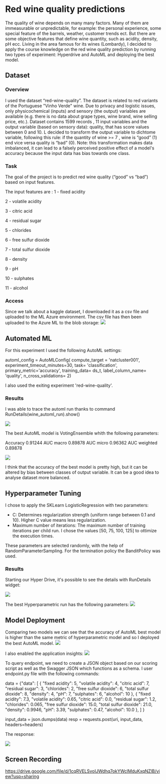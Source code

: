 
# Red wine quality predictions

The quality of wine depends on many many factors. Many of them are immeasurable or unpredictable, for example: the personal experience, some special feature of the barrels, weather, customer trends ect. But there are some objective features that define wine quantity, such as acidity, density, pH ecc.
Living in the area famous for its wines (Lombardy), I decided  to apply the course knowledge on the red wine quality prediction by running two types of experiment: Hyperdrive and AutoML and deploying the best model.  

## Dataset

### Overview
I used the dataset “red-wine-quality”.
The  dataset is related to red variants of the Portuguese "Vinho Verde" wine.  Due to privacy and logistic issues, only physicochemical (inputs) and sensory (the output) variables are available (e.g. there is no data about grape types, wine brand, wine selling price, etc.).
Dataset contains 1599 records , 11 input variables and the output variable (based on sensory data): quality, that has score values between 0 and 10.
L decided to transform the output variable to dichtome variable, following this rule: if the quantity of wine >= 7 , wine is “good” (1) end vice versa quality is “bad” (0).
Note: this transformation makes data imbalanced, it can lead to a falsely perceived positive effect of a model's accuracy because the input data has bias towards one class.

### Task
The goal of the project is to predict red wine quality (“good” vs “bad”) based on input features.

The input features are :
1 - fixed acidity

2 - volatile acidity

3 - citric acid

4 - residual sugar

5 - chlorides

6 - free sulfur dioxide

7 - total sulfur dioxide

8 - density

9 - pH

10 - sulphates

11 - alcohol

### Access
Since we talk about a kaggle dataset, I downloaded it as a csv file and uploaded to the ML Azure environment. The csv file has then been uploaded to the Azure ML to the blob storage:
![](images/dataset.PNG)

## Automated ML

For this experiment I used the following AutoML settings:

automl_config = AutoMLConfig(
    compute_target = 'natcluster001',
    experiment_timeout_minutes=30,
    task= 'classification',
    primary_metric='accuracy',
    training_data= ds_t,
    label_column_name= 'quality',
    n_cross_validations= 2)

I also used the exiting experiment 'red-wine-quality'.

### Results


I was able to trace the automl run thanks to command RunDetails(wine_automl_run).show()

![](images/automl_run_in_progress.PNG)

The best AutoML model is VotingEnsemble whith the following parameters:

Accuracy
0.91244
AUC macro
0.89878
AUC micro
0.96362
AUC weighted
0.89878

![](images/best_automl_model.PNG)

I think that the accuracy of the best model is pretty high, but it can be altered by bias between classes of output variable. It can be a good idea to analyse dataset more balanced.


## Hyperparameter Tuning

I chose to apply the SKLearn  LogisticRegression with two parameters:

- C: Determines regularization strength (uniform range between 0.1 and 10). Higher C value means less regularization. 
- Maximum number of iterations: The maximum number of training iterations per child run. I chose the values [50, 75, 100, 125] to ottimize the execution times.

These parameters are selected randomly, with the help of RandomParameterSampling. For the termination policy the BanditPolicy was used.


### Results

Starting our Hyper Drive, it's possible to see the details with RunDetails widget:

![](images/hyperdrive_run_in_progress.PNG)

The best Hyperparametric run has the following parameters:
![](images/best_hd_model.PNG)

## Model Deployment
Comparing two models we can see that the accuracy of AutoML best model is higher than the same metric of hyperparametric model and so I deployed the best AutoML model.
![](images/endpoint1.PNG)

I also enabled the application insights:
![](images/application_insights.PNG)

To query  endpoint, we need to create a JSON object based on our scoring script as well as the Swagger JSON which functions as a schema. I user endpoint.py file with the following commands:

data = {"data":
        [
          {
            "fixed acidity": 5, 
            "volatile acidity": 4, 
            "citric acid": 7,
            "residual sugar": 3,
            "chlorides": 2,
            "free sulfur dioxide": 6,
            "total sulfur dioxide": 8, 
            "density": 4, 
            "pH": 7, 
            "sulphates": 6, 
            "alcohol": 10
          },
          {
            "fixed acidity": 7.3, 
            "volatile acidity": 0.65, 
            "citric acid": 0.0,
            "residual sugar": 1.2,
            "chlorides": 0.065,
            "free sulfur dioxide": 15.0,
            "total sulfur dioxide": 21.0, 
            "density": 0.9946, 
            "pH": 3.39, 
            "sulphates": 0.47, 
            "alcohol": 10.0
          },
      ]
    }

input_data = json.dumps(data)
resp = requests.post(uri, input_data, headers=headers)

The response:

![](images/response.PNG)



## Screen Recording
https://drive.google.com/file/d/1cqRVELSvoIJWdhq7okYWclMduKxqNZlB/view?usp=sharing

